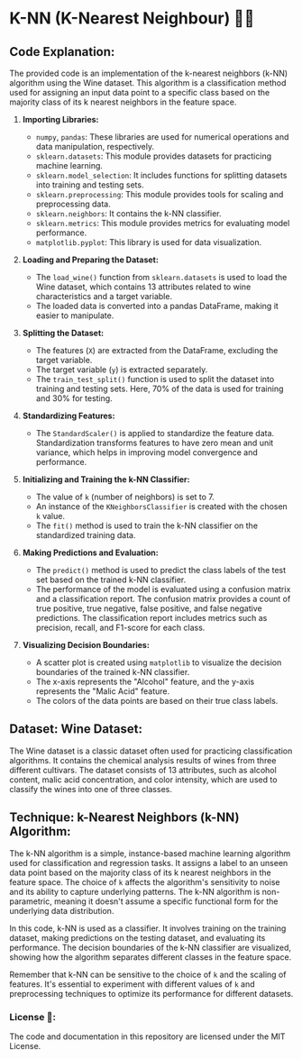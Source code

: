 # K-NN (K-Nearest Neighbour) 🙋‍♂️

## Code Explanation:

The provided code is an implementation of the k-nearest neighbors (k-NN) algorithm using the Wine dataset. This algorithm is a classification method used for assigning an input data point to a specific class based on the majority class of its k nearest neighbors in the feature space.

1. **Importing Libraries:**
   - `numpy`, `pandas`: These libraries are used for numerical operations and data manipulation, respectively.
   - `sklearn.datasets`: This module provides datasets for practicing machine learning.
   - `sklearn.model_selection`: It includes functions for splitting datasets into training and testing sets.
   - `sklearn.preprocessing`: This module provides tools for scaling and preprocessing data.
   - `sklearn.neighbors`: It contains the k-NN classifier.
   - `sklearn.metrics`: This module provides metrics for evaluating model performance.
   - `matplotlib.pyplot`: This library is used for data visualization.

2. **Loading and Preparing the Dataset:**
   - The `load_wine()` function from `sklearn.datasets` is used to load the Wine dataset, which contains 13 attributes related to wine characteristics and a target variable.
   - The loaded data is converted into a pandas DataFrame, making it easier to manipulate.

3. **Splitting the Dataset:**
   - The features (`X`) are extracted from the DataFrame, excluding the target variable.
   - The target variable (`y`) is extracted separately.
   - The `train_test_split()` function is used to split the dataset into training and testing sets. Here, 70% of the data is used for training and 30% for testing.

4. **Standardizing Features:**
   - The `StandardScaler()` is applied to standardize the feature data. Standardization transforms features to have zero mean and unit variance, which helps in improving model convergence and performance.

5. **Initializing and Training the k-NN Classifier:**
   - The value of `k` (number of neighbors) is set to 7.
   - An instance of the `KNeighborsClassifier` is created with the chosen `k` value.
   - The `fit()` method is used to train the k-NN classifier on the standardized training data.

6. **Making Predictions and Evaluation:**
   - The `predict()` method is used to predict the class labels of the test set based on the trained k-NN classifier.
   - The performance of the model is evaluated using a confusion matrix and a classification report. The confusion matrix provides a count of true positive, true negative, false positive, and false negative predictions. The classification report includes metrics such as precision, recall, and F1-score for each class.

7. **Visualizing Decision Boundaries:**
   - A scatter plot is created using `matplotlib` to visualize the decision boundaries of the trained k-NN classifier.
   - The x-axis represents the "Alcohol" feature, and the y-axis represents the "Malic Acid" feature.
   - The colors of the data points are based on their true class labels.

## Dataset: Wine Dataset:
The Wine dataset is a classic dataset often used for practicing classification algorithms. It contains the chemical analysis results of wines from three different cultivars. The dataset consists of 13 attributes, such as alcohol content, malic acid concentration, and color intensity, which are used to classify the wines into one of three classes.

## Technique: k-Nearest Neighbors (k-NN) Algorithm:
The k-NN algorithm is a simple, instance-based machine learning algorithm used for classification and regression tasks. It assigns a label to an unseen data point based on the majority class of its k nearest neighbors in the feature space. The choice of `k` affects the algorithm's sensitivity to noise and its ability to capture underlying patterns. The k-NN algorithm is non-parametric, meaning it doesn't assume a specific functional form for the underlying data distribution.

In this code, k-NN is used as a classifier. It involves training on the training dataset, making predictions on the testing dataset, and evaluating its performance. The decision boundaries of the k-NN classifier are visualized, showing how the algorithm separates different classes in the feature space.

Remember that k-NN can be sensitive to the choice of `k` and the scaling of features. It's essential to experiment with different values of `k` and preprocessing techniques to optimize its performance for different datasets.


### License 🪪:

The code and documentation in this repository are licensed under the MIT License.
